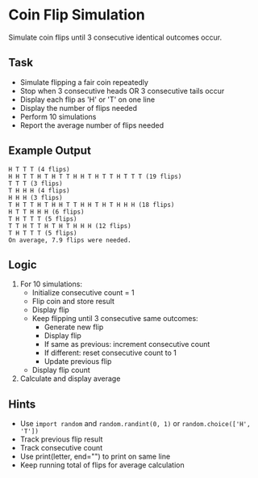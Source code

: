 # Coin Flip Simulation

Simulate coin flips until 3 consecutive identical outcomes occur.

## Task
- Simulate flipping a fair coin repeatedly
- Stop when 3 consecutive heads OR 3 consecutive tails occur
- Display each flip as 'H' or 'T' on one line
- Display the number of flips needed
- Perform 10 simulations
- Report the average number of flips needed

## Example Output
```
H T T T (4 flips)
H H T T H T H T T H H T H T T H T T T (19 flips)
T T T (3 flips)
T H H H (4 flips)
H H H (3 flips)
T H T T H T H H T T H H T H T H H H (18 flips)
H T T H H H (6 flips)
T H T T T (5 flips)
T T H T T H T H T H H H (12 flips)
T H T T T (5 flips)
On average, 7.9 flips were needed.
```

## Logic
1. For 10 simulations:
   - Initialize consecutive count = 1
   - Flip coin and store result
   - Display flip
   - Keep flipping until 3 consecutive same outcomes:
     - Generate new flip
     - Display flip
     - If same as previous: increment consecutive count
     - If different: reset consecutive count to 1
     - Update previous flip
   - Display flip count
2. Calculate and display average

## Hints
- Use `import random` and `random.randint(0, 1)` or `random.choice(['H', 'T'])`
- Track previous flip result
- Track consecutive count
- Use print(letter, end="") to print on same line
- Keep running total of flips for average calculation
